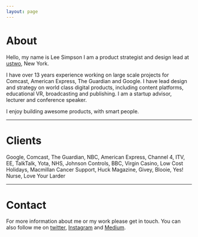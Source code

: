 ```yaml
---
layout: page
---
```



# About

Hello, my name is Lee Simpson I am a product strategist and design lead at [ustwo](http://www.ustwo.com), New York.

I have over 13 years experience working on large scale projects for Comcast, American Express, The Guardian and Google. I have lead design and strategy on world class digital products, including content platforms, educational VR, broadcasting and publishing. I am a startup advisor, lecturer and conference speaker.

I enjoy building awesome products, with smart people.

***

# Clients

Google, Comcast, The Guardian, NBC, American Express, Channel 4, ITV, EE, TalkTalk, Yota, NHS, Johnson Controls, BBC, Virgin Casino, Low Cost Holidays, Macmillan Cancer Support, Huck Magazine, Givey, Blooie, Yes! Nurse, Love Your Larder

***

# Contact

For more information about me or my work please get in touch. You can also follow me on [twitter](http://www.twitter.com/itsleesimpson), [Instagram](http://www.instagram.com/itsleesimpson) and [Medium](https://medium.com/@itsleesimpson).
